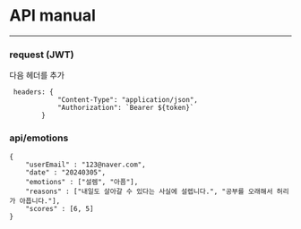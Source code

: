 # API manual

---
### request (JWT)
다음 헤더를 추가
```
 headers: {
            "Content-Type": "application/json",
            "Authorization": `Bearer ${token}`
        }
```


### api/emotions
```
{
    "userEmail" : "123@naver.com",
    "date" : "20240305",
    "emotions" : ["설렘", "아픔"],
    "reasons" : ["내일도 살아갈 수 있다는 사실에 설렙니다.", "공부를 오래해서 허리가 아픕니다."],
    "scores" : [6, 5]
}
```

### 